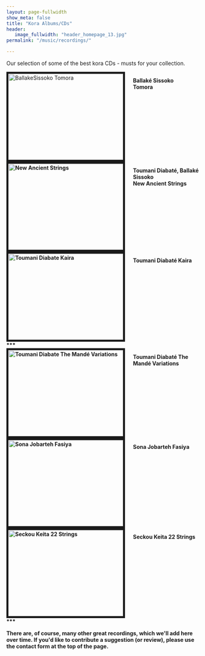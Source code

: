 ```yaml
---
layout: page-fullwidth
show_meta: false
title: "Kora Albums/CDs"
header:
   image_fullwidth: "header_homepage_13.jpg"
permalink: "/music/recordings/"

---
```

Our selection of some of the best kora CDs - musts for your collection. 

<div class="row">

<div class="large-4 columns">
<img src="{{ site.urlimg }}BallakeSissokoTomora.jpg" 
alt="BallakeSissoko Tomora" width="300" height="225" border="5">
   <p><b>Ballaké Sissoko<b> Tomora</p>
</div>
 <div class="large-4 columns">
<img src="{{ site.urlimg }}NewAncientStrings.jpg" 
alt="New Ancient Strings" width="300" height="225" border="5">
   <p><b>Toumani Diabaté, Ballaké Sissoko</b> <br>New Ancient Strings  </p> 
</div>
 <div class="large-4 columns">
<img src="{{ site.urlimg }}ToumaniDiabateKaira.jpg" 
alt="Toumani Diabate Kaira" width="300" height="225" border="5">
   <p>Toumani Diabaté Kaira </p>
</div>
</div>
***
<div class="row">
<div class="large-4 columns">
<img src="{{ site.urlimg }}TheMandéVariations.jpg" 
alt="Toumani Diabate The Mandé Variations" width="300" height="225" border="5">
   <p>Toumani Diabaté The Mandé Variations</p>
 </div>
 <div class="large-4 columns">
<img src="{{ site.urlimg }}SonaJobartehFasiya.jpg" 
alt="Sona Jobarteh Fasiya" width="300" height="225" border="5">
    <p>Sona Jobarteh Fasiya</p>
</div>
 <div class="large-4 columns">
<img src="{{ site.urlimg }}SeckouKeita22Strings.jpg" 
alt="Seckou Keita 22 Strings" width="300" height="225" border="5">
    <p>Seckou Keita 22 Strings</p>
</div> 
</div>
***

There are, of course, many other great recordings, which we'll add here over time.
If you'd like to contribute a suggestion (or review), please use the contact form at the top of the page.
